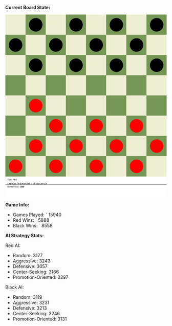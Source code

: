 
**Current Board State:**  
<!-- START_GIF -->
![Checkers Game](./checkers_game.gif)
<!-- END_GIF -->

**Game Info:**  
- Games Played: `<!-- GAMES_PLAYED --> 15940
- Red Wins: `<!-- RED_WINS --> 5888
- Black Wins: `<!-- BLACK_WINS --> 8558

<!-- AI_STATS -->
**AI Strategy Stats:**

Red AI:
- Random: 3177
- Aggressive: 3243
- Defensive: 3057
- Center-Seeking: 3166
- Promotion-Oriented: 3297

Black AI:
- Random: 3119
- Aggressive: 3231
- Defensive: 3213
- Center-Seeking: 3246
- Promotion-Oriented: 3131
